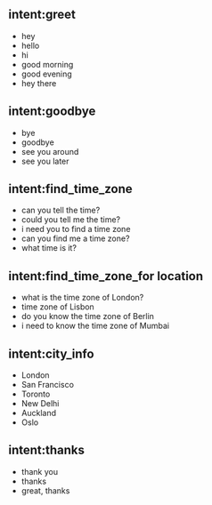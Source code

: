 ## intent:greet
- hey
- hello
- hi
- good morning
- good evening
- hey there

## intent:goodbye
- bye
- goodbye
- see you around
- see you later

## intent:find_time_zone
- can you tell the time?
- could you tell me the time?
- i need you to find a time zone
- can you find me a time zone?
- what time is it?

## intent:find_time_zone_for location
- what is the time zone of London?
- time zone of Lisbon
- do you know the time zone of Berlin
- i need to know the time zone of Mumbai

## intent:city_info
- London
- San Francisco
- Toronto
- New Delhi
- Auckland
- Oslo

## intent:thanks
- thank you
- thanks
- great, thanks

